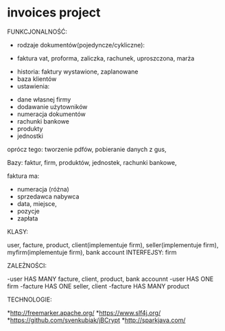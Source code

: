 # invoices project

FUNKCJONALNOŚĆ:

* rodzaje dokumentów(pojedyncze/cykliczne):
- faktura vat, proforma, zaliczka, rachunek, uproszczona, marża
* historia: faktury wystawione, zaplanowane
* baza klientów
* ustawienia:
- dane własnej firmy
- dodawanie użytowników 
- numeracja dokumentów
- rachunki bankowe
- produkty
- jednostki

oprócz tego:
tworzenie pdfów, pobieranie danych z gus, 


Bazy: faktur, firm, produktów, jednostek, rachunki bankowe, 

faktura ma: 
- numeracja (różna)
- sprzedawca nabywca 
- data, miejsce, 
- pozycje
- zapłata

KLASY:

user, facture, product, client(implementuje firm), seller(implementuje firm), myfirm(implementuje firm), bank account
INTERFEJSY:
firm

ZALEŻNOŚCI: 

-user HAS MANY facture, client, product, bank accounnt
-user HAS ONE firm
-facture HAS ONE seller, client
-facture HAS MANY product

TECHNOLOGIE:

*http://freemarker.apache.org/
*https://www.slf4j.org/
*https://github.com/svenkubiak/jBCrypt
*http://sparkjava.com/
